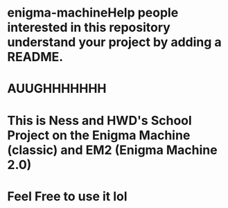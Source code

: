 # enigma-machineHelp people interested in this repository understand your project by adding a README.
# AUUGHHHHHHH
# This is Ness and HWD's School Project on the Enigma Machine (classic) and EM2 (Enigma Machine 2.0)
# Feel Free to use it lol
